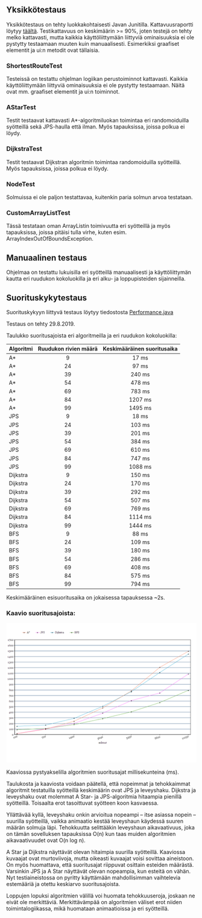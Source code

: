 ## Yksikkötestaus

Yksikkötestaus on tehty luokkakohtaisesti Javan Junitilla. Kattavuusraportti löytyy [täältä](https://github.com/hartzka/ShortestPathSolver/blob/master/dokumentaatio/images/test_report.png).
Testikattavuus on keskimäärin >= 90%, joten testejä on tehty melko kattavasti, mutta kaikkia käyttöliittymään liittyviä ominaisuuksia ei ole pystytty testaamaan muuten kuin manuaalisesti. Esimerkiksi graafiset elementit ja ui:n metodit ovat tällaisia. 

### ShortestRouteTest

Testeissä on testattu ohjelman logiikan perustoiminnot kattavasti. Kaikkia käyttöliittymään liittyviä ominaisuuksia ei ole pystytty testaamaan. Näitä ovat mm. graafiset elementit ja ui:n toiminnot.

### AStarTest

Testit testaavat kattavasti A*-algoritmiluokan toimintaa eri randomoiduilla syötteillä sekä JPS-haulla että ilman. Myös tapauksissa, joissa polkua ei löydy.

### DijkstraTest

Testit testaavat Dijkstran algoritmin toimintaa randomoiduilla syötteillä. Myös tapauksissa, joissa polkua ei löydy.

### NodeTest

Solmuissa ei ole paljon testattavaa, kuitenkin paria solmun arvoa testataan.

### CustomArrayListTest

Tässä testataan oman ArrayListin toimivuutta eri syötteillä ja myös tapauksissa, joissa pitäisi tulla virhe, kuten esim. ArrayIndexOutOfBoundsException.


## Manuaalinen testaus

Ohjelmaa on testattu lukuisilla eri syötteillä manuaalisesti ja käyttöliittymän kautta eri ruudukon kokoluokilla ja eri alku- ja loppupisteiden sijainneilla.

 
## Suorituskykytestaus

Suorituskykyyn liittyvä testaus löytyy tiedostosta [Performance.java](https://github.com/hartzka/ShortestPathSolver/blob/master/ShortestPathSolver/src/test/java/com/shortestpathsolver/performance/PerformanceTest.java)

Testaus on tehty 29.8.2019.

Taulukko suoritusajoista eri algoritmeilla ja eri ruudukon kokoluokilla:

|  Algoritmi | Ruudukon rivien määrä | Keskimääräinen suoritusaika
|---------------------------|:--:|:--:
| A* | 9 | 17 ms
| A* | 24 | 97 ms
| A* | 39 | 240 ms
| A* | 54 | 478 ms
| A* | 69 | 783 ms
| A* | 84 | 1207 ms
| A* | 99 | 1495 ms
| JPS | 9 | 18 ms
| JPS | 24 | 103 ms
| JPS | 39 | 201 ms
| JPS | 54 | 384 ms
| JPS | 69 | 610 ms
| JPS | 84 | 747 ms
| JPS | 99 | 1088 ms
| Dijkstra | 9 | 150 ms
| Dijkstra | 24 | 170 ms
| Dijkstra | 39 | 292 ms
| Dijkstra | 54 | 507 ms
| Dijkstra | 69 | 769 ms
| Dijkstra | 84 | 1114 ms
| Dijkstra | 99 | 1444 ms
| BFS | 9 | 88 ms
| BFS | 24 | 109 ms
| BFS | 39 | 180 ms
| BFS | 54 | 286 ms
| BFS | 69 | 408 ms
| BFS | 84 | 575 ms
| BFS | 99 | 794 ms


Keskimääräinen esisuoritusaika on jokaisessa tapauksessa ~2s.


### Kaavio suoritusajoista:

<img src="https://github.com/hartzka/ShortestPathSolver/blob/master/dokumentaatio/images/performance.png" width="800"/>

Kaaviossa pystyakselilla algoritmien suoritusajat millisekunteina (ms).

Taulukosta ja kaaviosta voidaan päätellä, että nopeimmat ja tehokkaimmat algoritmit testatuilla syötteillä keskimäärin ovat JPS ja leveyshaku. Dijkstra ja leveyshaku ovat molemmat A Star- ja JPS-algoritmia hitaampia pienillä syötteillä. Toisaalta erot tasoittuvat syötteen koon kasvaessa. 

Yllättävää kyllä, leveyshaku onkin arvioitua nopeampi – itse asiassa nopein – suurilla syötteillä, vaikka animaatio kestää leveyshaun käydessä suuren määrän solmuja läpi. Tehokkuutta selittääkin leveyshaun aikavaativuus, joka on tämän sovelluksen tapauksissa O(n) kun taas muiden algoritmien aikavaativuudet ovat O(n log n). 

A Star ja Dijkstra näyttävät olevan hitaimpia suurilla syötteillä. Kaaviossa kuvaajat ovat murtoviivoja, mutta oikeasti kuvaajat voisi sovittaa aineistoon. On myös huomattava, että suoritusajat riippuvat osittain esteiden määrästä. Varsinkin JPS ja A Star näyttävät olevan nopeampia, kun esteitä on vähän. Nyt testiaineistossa on pyritty käyttämään mahdollisimman vaihtelevia estemääriä ja otettu keskiarvo suoritusajoista. 

Loppujen lopuksi algoritmien välillä voi huomata tehokkuuseroja, joskaan ne eivät ole merkittäviä. Merkittävämpää on algoritmien väliset erot niiden toimintalogiikassa, mikä huomataan animaatioissa ja eri syötteillä.
